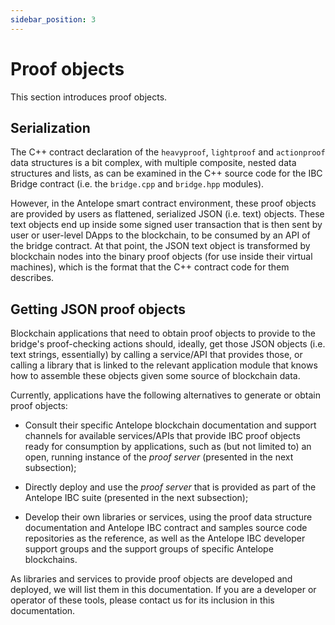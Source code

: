 ```yaml
---
sidebar_position: 3
---
```


# Proof objects

This section introduces proof objects.

## Serialization

The C++ contract declaration of the ```heavyproof```, ```lightproof``` and ```actionproof``` data structures is a bit complex, with multiple composite, nested data structures and lists, as can be examined in the C++ source code for the IBC Bridge contract (i.e. the ```bridge.cpp``` and ```bridge.hpp``` modules).

However, in the Antelope smart contract environment, these proof objects are provided by users as flattened, serialized JSON (i.e. text) objects. These text objects end up inside some signed user transaction that is then sent by user or user-level DApps to the blockchain, to be consumed by an API of the bridge contract. At that point, the JSON text object is transformed by blockchain nodes into the binary proof objects (for use inside their virtual machines), which is the format that the C++ contract code for them describes.

## Getting JSON proof objects

Blockchain applications that need to obtain proof objects to provide to the bridge's proof-checking actions should, ideally, get those JSON objects (i.e. text strings, essentially) by calling a service/API that provides those, or calling a library that is linked to the relevant application module that knows how to assemble these objects given some source of blockchain data.

Currently, applications have the following alternatives to generate or obtain proof objects:

* Consult their specific Antelope blockchain documentation and support channels for available services/APIs that provide IBC proof objects ready for consumption by applications, such as (but not limited to) an open, running instance of the _proof server_ (presented in the next subsection);

* Directly deploy and use the _proof server_ that is provided as part of the Antelope IBC suite (presented in the next subsection);

* Develop their own libraries or services, using the proof data structure documentation and Antelope IBC contract and samples source code repositories as the reference, as well as the Antelope IBC developer support groups and the support groups of specific Antelope blockchains.

As libraries and services to provide proof objects are developed and deployed, we will list them in this documentation. If you are a developer or operator of these tools, please contact us for its inclusion in this documentation.
